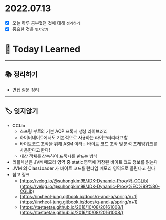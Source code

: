 # 2022.07.13

- [x]  오늘 하루 공부했던 것에 대해 `정리하기`
- [x]  중요한 것을 `잊지않기`

# 🚩 Today I Learned

---

## 📚 정리하기

- 면접 질문 정리

---

## 🏷 잊지않기

- CGLib
    - 스프링 부트의 기본 AOP 프록시 생성 라이브러리
    - 하이버네이트에서도 기본적으로 사용하는 라이브러리라고 함
    - 바이트코드 조작을 위해 ASM 이라는 바이트 코드 조작 및 분석 프레임워크를 사용한다고 한다!
    - 대상 객체를 상속하여 프록시를 만드는 방식
- 리플렉션은 JVM 메모리 영역 중 static 영역에 저장된 바이트 코드 정보를 읽는다
- JVM 의 ClassLoader 가 바이트 코드를 런타임 메모리 영역으로 올린다고 한다
- 참고 링크
    - [https://velog.io/@suhongkim98/JDK-Dynamic-Proxy와-CGLib](https://velog.io/@suhongkim98/JDK-Dynamic-Proxy%EC%99%80-CGLib)
    - [https://incheol-jung.gitbook.io/docs/q-and-a/spring/n+1](https://incheol-jung.gitbook.io/docs/q-and-a/spring/n+1)
    - [https://taetaetae.github.io/2016/10/08/20161008/](https://taetaetae.github.io/2016/10/08/20161008/)
